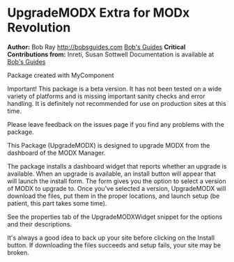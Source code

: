UpgradeMODX Extra for MODx Revolution
=======================================


**Author:** Bob Ray <http://bobsguides.com> [Bob's Guides](http://bobsguides.com)
**Critical Contributions from:** Inreti, Susan Sottwell
Documentation is available at [Bob's Guides](http://bobsguides.com/upgrademodx-tutorial.html)

Package created with MyComponent

Important! This package is a beta version. It has not been tested on a wide variety of platforms and is missing important sanity checks and error handling. It is definitely not recommended for use on production sites at this time. 

Please leave feedback on the issues page if you find any problems with the package.

This Package (UpgradeMODX) is designed to upgrade MODX from the dashboard of the MODX Manager.

The package installs a dashboard widget that reports whether an upgrade is available. When an upgrade is available, an install button will appear that will launch the install form. The form gives you the option to select a version of MODX to upgrade to. Once you've selected a version, UpgradeMODX will download the files, put them in the proper locations, and launch setup (be patient, this part takes some time).
 
 See the properties tab of the UpgradeMODXWidget snippet for the options and their descriptions.
 
 It's always a good idea to back up your site before clicking on the Install button. If downloading the files succeeds and setup fails, your site may be broken.
 
 